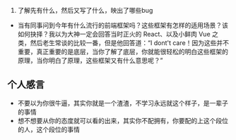 1. 了解先有什么，然后又写了什么，映出了哪些bug


- 当有同事问到今年有什么流行的前端框架吗？这些框架有怎样的适用场景？该如何抉择？我以为大神一定会回答当时正火的 React、以及小鲜肉 Vue 之类，然后老生常谈的比较一番，但是他回答道：“I dont't care！因为这些并不重要，真正重要的是底层，当你了解了底层，你就能很轻松的明白这些框架的原理，当你明白了原理，这些框架又有什么意思呢？”




个人感言
--
- 不要以为你很牛逼，其实你就是一个渣渣，不学习永远就这个样子，是一辈子的事情
- 想不想要从你的态度就可以看的出来，其实你不配拥有，你要配的上这个段位的人，这个段位的事情
